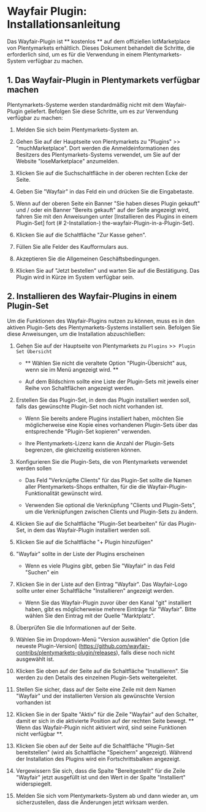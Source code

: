 # Wayfair Plugin: Installationsanleitung
Das Wayfair-Plugin ist ** kostenlos ** auf dem offiziellen lotMarketplace von Plentymarkets erhältlich. Dieses Dokument behandelt die Schritte, die erforderlich sind, um es für die Verwendung in einem Plentymarkets-System verfügbar zu machen.

## 1. Das Wayfair-Plugin in Plentymarkets verfügbar machen
Plentymarkets-Systeme werden standardmäßig nicht mit dem Wayfair-Plugin geliefert.
Befolgen Sie diese Schritte, um es zur Verwendung verfügbar zu machen:

1. Melden Sie sich beim Plentymarkets-System an.

2. Gehen Sie auf der Hauptseite von Plentymarkets zu "Plugins" >> "muchMarketplace". Dort werden die Anmeldeinformationen des Besitzers des Plentymarkets-Systems verwendet, um Sie auf der Website "loseMarketplace" anzumelden.

3. Klicken Sie auf die Suchschaltfläche in der oberen rechten Ecke der Seite.

4. Geben Sie "Wayfair" in das Feld ein und drücken Sie die Eingabetaste.

5. Wenn auf der oberen Seite ein Banner "Sie haben dieses Plugin gekauft" und / oder ein Banner "Bereits gekauft" auf der Seite angezeigt wird, fahren Sie mit den Anweisungen unter [Installieren des Plugins in einem Plugin-Set] fort (# 2-Installation-) the-wayfair-Plugin-in-a-Plugin-Set).

6. Klicken Sie auf die Schaltfläche "Zur Kasse gehen".

7. Füllen Sie alle Felder des Kaufformulars aus.

8. Akzeptieren Sie die Allgemeinen Geschäftsbedingungen.

9. Klicken Sie auf "Jetzt bestellen" und warten Sie auf die Bestätigung. Das Plugin wird in Kürze im System verfügbar sein.

## 2. Installieren des Wayfair-Plugins in einem Plugin-Set
Um die Funktionen des Wayfair-Plugins nutzen zu können, muss es in den aktiven Plugin-Sets des Plentymarkets-Systems installiert sein. Befolgen Sie diese Anweisungen, um die Installation abzuschließen:

1. Gehen Sie auf der Hauptseite von Plentymarkets zu `Plugins` >>` Plugin Set Übersicht`
    * ** Wählen Sie nicht die veraltete Option "Plugin-Übersicht" aus, wenn sie im Menü angezeigt wird. **

    * Auf dem Bildschirm sollte eine Liste der Plugin-Sets mit jeweils einer Reihe von Schaltflächen angezeigt werden.

2. Erstellen Sie das Plugin-Set, in dem das Plugin installiert werden soll, falls das gewünschte Plugin-Set noch nicht vorhanden ist.

    * Wenn Sie bereits andere Plugins installiert haben, möchten Sie möglicherweise eine Kopie eines vorhandenen Plugin-Sets über das entsprechende "Plugin-Set kopieren" verwenden.

    * Ihre Plentymarkets-Lizenz kann die Anzahl der Plugin-Sets begrenzen, die gleichzeitig existieren können.

3. Konfigurieren Sie die Plugin-Sets, die von Plentymarkets verwendet werden sollen
    * Das Feld "Verknüpfte Clients" für das Plugin-Set sollte die Namen aller Plentymarkets-Shops enthalten, für die die Wayfair-Plugin-Funktionalität gewünscht wird.

    * Verwenden Sie optional die Verknüpfung "Clients und Plugin-Sets", um die Verknüpfungen zwischen Clients und Plugin-Sets zu ändern.

4. Klicken Sie auf die Schaltfläche "Plugin-Set bearbeiten" für das Plugin-Set, in dem das Wayfair-Plugin installiert werden soll.

5. Klicken Sie auf die Schaltfläche "+ Plugin hinzufügen"

6. "Wayfair" sollte in der Liste der Plugins erscheinen

    * Wenn es viele Plugins gibt, geben Sie "Wayfair" in das Feld "Suchen" ein

7. Klicken Sie in der Liste auf den Eintrag "Wayfair". Das Wayfair-Logo sollte unter einer Schaltfläche "Installieren" angezeigt werden.

    * Wenn Sie das Wayfair-Plugin zuvor über den Kanal "git" installiert haben, gibt es möglicherweise mehrere Einträge für "Wayfair". Bitte wählen Sie den Eintrag mit der Quelle "Marktplatz".

8. Überprüfen Sie die Informationen auf der Seite.

9. Wählen Sie im Dropdown-Menü "Version auswählen" die Option [die neueste Plugin-Version] (https://github.com/wayfair-contribs/plentymarkets-plugin/releases), falls diese noch nicht ausgewählt ist.

10. Klicken Sie oben auf der Seite auf die Schaltfläche "Installieren". Sie werden zu den Details des einzelnen Plugin-Sets weitergeleitet.

11. Stellen Sie sicher, dass auf der Seite eine Zeile mit dem Namen "Wayfair" und der installierten Version als gewünschte Version vorhanden ist

12. Klicken Sie in der Spalte "Aktiv" für die Zeile "Wayfair" auf den Schalter, damit er sich in die aktivierte Position auf der rechten Seite bewegt. ** Wenn das Wayfair-Plugin nicht aktiviert wird, sind seine Funktionen nicht verfügbar **.

13. Klicken Sie oben auf der Seite auf die Schaltfläche "Plugin-Set bereitstellen" (wird als Schaltfläche "Speichern" angezeigt). Während der Installation des Plugins wird ein Fortschrittsbalken angezeigt.

14. Vergewissern Sie sich, dass die Spalte "Bereitgestellt" für die Zeile "Wayfair" jetzt ausgefüllt ist und den Wert in der Spalte "Installiert" widerspiegelt.

15. Melden Sie sich vom Plentymarkets-System ab und dann wieder an, um sicherzustellen, dass die Änderungen jetzt wirksam werden.
